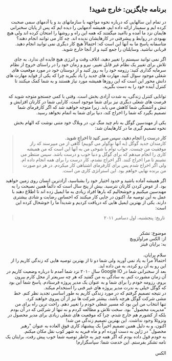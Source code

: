 <div dir="rtl">

## برنامه جایگزین:‌ خارج شوید!

در تمام این سالهایی که درباره نحوه مواجهه با سازمانهای بد و یا آدمهای سمی صحبت کرده ایم و سمینار ارائه داده ایم، همیشه آدمهایی را دیده ایم که پس از پایان سخنرانی هایمان نزد ما آمده و ناامید میگفتند که همه این راه و روشها را امتحان کرده اند ولی هیچ بهبودی در روابط و پیشرفتی در کارهایشان ندیده اند. چه کار می توانند انجام دهند؟ متاسفانه پاسخ ما به آنها این است که:‌ احتمالاً هیچ کار دیگری نمی توانید انجام دهید. قربانی نباشید. وسایلتان را جمع کنید و از آنجا خارج شوید. 

اگر نمی توانید سیستم را تغییر دهید، اتلاف وقت و انرژی هیچ فایده ای ندارد. به جای تلاش برای تغییر یک نظام غیر قابل تغییر، نیرو و زمان خود را در راستای خروج از نظام سرمایه گذاری کنید: رزومه خود را به روز کنید و از دوستان خود در مورد موقعیت های شغلی موجود سوال کنید. مهارت های جدید را یاد بگیرید چرا که یکی از فواید مهارت های دانش محور این است که این روزها همیشه مورد نیاز هستند و به شما کمک میکنند تا کنترل آینده خود را به دست بگیرید. 

توانایی کنترل زندگی، به شدت آزادی بخش است. وقتی با کمی جستجو متوجه شوید که فرصت های شغلی دیگری نیز برای شما موجود است، کارایی شما در کارتان افزایش و تنش و آشفتگی شما کاهش می یابد. زیرا متوجه خواهید شد که اگر کارفرمای شما تصمیم بگیرد که شما را اخراج کند،‌ دنیا برای شما به اتمام نخواهد رسید.  

یکی از مهندسین گوگل به نام چید منگ تن، در وبلاگ خود متنی نوشت که الهام بخش نحوه تصمیم گیری ما در کارهایمان شد:‌

> <b>کار درست را انجام دهید،‌ سپس صبر کنید تا اخراج شوید.</b>
> <br>
> کارمندان جدید گوگل (به آنها نوگولر می گوییم) گاهی از من میپرسند که راز موفقیت من چیست. جواب توأم با شوخی من به آنها این است که من همیشه کاری را انجام میدهم که برای گوگل و دنیا خوب و درست باشد. سپس منتظر می نشینم تا مرا اخراج کنند. اگر اخراج نشدم، کار درست را برای همه انجام داده ام. ولی اگر اخراج شدم پس برای کارفرمای اشتباهی کار میکردم. در هر دو صورت من برنده نهایی خواهم بود. این استراتژی کاری من است. 

اگر همیشه آماده باشید و حدود اختیار خود را بشناسید، آزادترین انسان روی زمین خواهید بود. از عوض کردن کارتان نترسید. بیش از پنج سال است که دائماً همین نصیحت را به مهندسین میکنیم و خوشحالیم که بارها افراد زیادی به ما ایمیل زده اند تا اطلاع دهند با عمل به این توصیه ما،‌ اکنون در جایی کار میکنند که احساس رضایت و شادی بیشتری دارند. یکی از بهترین ایمیل هایی که دریافت کردیم و شدیداً ما را خوشحال کرده این است: 

>‌ تاریخ:‌ پنجشنبه، اول دسامبر ۲۰۱۱
<br>
موضوع:‌ تشکر
<br>
از: الکس مراولژویچ 
<br>
به:‌ برایان فیتز
<br>
<br>
سلام برایان، 
<br>
احتمالاْ مرا به یاد نمی آورید ولی شما دو تا از بهترین توصیه هایی که زندگی کاریم را از این رو به آن رو کرده، به من داده اید. 
<br>
بعد از سخنرانی شما در Google IO سال ۲۰۱۰ نزد شما آمدم تا درباره وضعیت کاریم در آن زمان مشورت کنم. به سادگی به من گفتید که هر چه سریعتر از محل کارم بیرون بروم. رزومه خودم را برای شما و به عنوان یک مدیر پروژه فرستادم. پاسخ شما این بود که گوگل خیلی به ندرت مدیر پروژه های غیر فنی را استخدام میکند. 
<br>
در نتیجه تصمیم گرفتم که در مورد زندگی کاریم به طور اساسی تجدید نظر کنم. خط مشی شرکت گوگل هرچه باشد، بیشتر شرکت ها نیز از آن پیروی خواهند کرد. 
<br>
تنها انتخاب من این بود که مسیر شغلی خودم را تغییر دهم. راحت ترین راه برای من "مدیریت محصول" بود. سخت تلاش و مطالعه کردم و نه تنها از شرکتی که در آن بودم بلکه از کشورم هم خارج شدم، چرا که موقعیت های شغلی زیادی برای مدیر محصول در ونزوئلا وجود نداشت. این بهترین تصمیم زندگی من شد! 
<br>
اکنون، و به دلیل همین تصمیم اخیراً یک پیشنهاد کاری فوق العاده به عنوان "رهبر محصول" در ژاپن به دست آورده ام و ماه فبریه به شهر کوب نقل مکان میکنم. 
<br>
به خودم قول داده بودم که اگر همه چیز به خاطر توصیه شما خوب پیش رفت، برایتان یک نامه تشکر بفرستم. این خدمت شما:‌ سپاسگزارم! 
<br>
<br>
الکس

</div>
